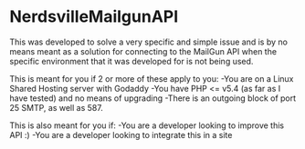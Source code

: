# NerdsvilleMailgunAPI

This was developed to solve a very specific and simple issue and is by no means meant as a solution for connecting to the MailGun API when the specific environment that it was developed for is not being used.

  This is meant for you if 2 or more of these apply to you:
     -You are on a Linux Shared Hosting server with Godaddy
     -You have PHP <= v5.4 (as far as I have tested) and no means of upgrading
     -There is an outgoing block of port 25 SMTP, as well as 587.
  
  This is also meant for you if:
    -You are a developer looking to improve this API :)
    -You are a developer looking to integrate this in a site
